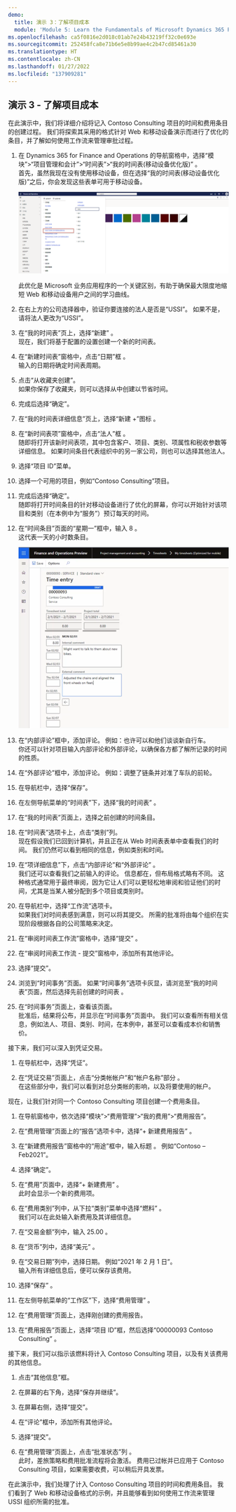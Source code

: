 ```yaml
---
demo:
  title: 演示 3：了解项目成本
  module: 'Module 5: Learn the Fundamentals of Microsoft Dynamics 365 Project Operations'
ms.openlocfilehash: ca5f0816e2d018c01ab7e24b43219ff32c0e693e
ms.sourcegitcommit: 252458fca8e71b6e5e8b99ae4c2b47cd85461a30
ms.translationtype: HT
ms.contentlocale: zh-CN
ms.lasthandoff: 01/27/2022
ms.locfileid: "137909281"
---
```

## <a name="demo-3---explore-project-costs"></a>演示 3 - 了解项目成本

在此演示中，我们将详细介绍将记入 Contoso Consulting 项目的时间和费用条目的创建过程。 我们将探索其采用的格式针对 Web 和移动设备演示而进行了优化的条目，并了解如何使用工作流来管理审批过程。

1. 在 Dynamics 365 for Finance and Operations 的导航窗格中，选择“模块”>“项目管理和会计”>“时间表”>“我的时间表(移动设备优化版)” 。  
    首先，虽然我现在没有使用移动设备，但在选择“我的时间表(移动设备优化版)”之后，你会发现这些表单可用于移动设备。

    ![“项目管理和会计”菜单的屏幕截图，其中突出显示了“我的时间表(移动设备优化版)”。](./media/projops_costs_1_select_my_timesheets.png)  

    此优化是 Microsoft 业务应用程序的一个关键区别，有助于确保最大限度地缩短 Web 和移动设备用户之间的学习曲线。

1. 在右上方的公司选择器中，验证你要连接的法人是否是“USSI”。 如果不是，请将法人更改为“USSI”。

1. 在“我的时间表”页上，选择“新建” 。  
    现在，我们将基于配置的设置创建一个新的时间表。

1. 在“新建时间表”窗格中，点击“日期”框 。  
    输入的日期将确定时间表周期。

1. 点击“从收藏夹创建”。  
    如果你保存了收藏夹，则可以选择从中创建以节省时间。

1. 完成后选择“确定”。

1. 在“我的时间表详细信息”页上，选择“新建 +”图标 。

1. 在“新时间表项”窗格中，点击“法人”框 。  
    随即将打开该新时间表项，其中包含客户、项目、类别、项属性和税收参数等详细信息。 如果时间条目代表组织中的另一家公司，则也可以选择其他法人。

1. 选择“项目 ID”菜单。

1. 选择一个可用的项目，例如“Contoso Consulting”项目。

1. 完成后选择“确定”。  
    随即将打开时间条目的针对移动设备进行了优化的屏幕，你可以开始针对该项目和类别（在本例中为“服务”）预订每天的时间。

1. 在“时间条目”页面的“星期一”框中，输入 8  。  
    这代表一天的小时数条目。

    ![“时间条目”页面的屏幕截图。](./media/projops_costs_2_mon_box.png)

1. 在“内部评论”框中，添加评论。 例如：也许可以和他们谈谈新自行车。  
    你还可以针对项目输入内部评论和外部评论，以确保各方都了解所记录的时间的性质。

1. 在“外部评论”框中，添加评论。 例如：调整了链条并对准了车队的前轮。

1. 在导航栏中，选择“保存”。

1. 在左侧导航菜单的“时间表”下，选择“我的时间表” 。

1. 在“我的时间表”页面上，选择之前创建的时间条目。

1. 在“时间表”选项卡上，点击“类别”列。  
    现在假设我们已回到计算机，并且正在从 Web 时间表表单中查看我们的时间。 我们仍然可以看到相同的信息，例如类别和时间。

1. 在“项详细信息”下，点击“内部评论”和“外部评论”  。  
    我们还可以查看我们之前输入的评论。 信息都在，但布局格式略有不同。 这种格式通常用于最终审阅，因为它让人们可以更轻松地审阅和验证他们的时间，尤其是当某人被分配到多个项目或类别时。

1. 在导航栏中，选择“工作流”选项卡。  
    如果我们对时间表感到满意，则可以将其提交。 所需的批准将由每个组织在实现阶段根据各自的公司策略来决定。

1. 在“审阅时间表工作流”窗格中，选择“提交” 。

1. 在“审阅时间表工作流 - 提交”窗格中，添加所有其他评论。

1. 选择“提交”。 

1. 浏览到“时间事务”页面。 如果“时间事务”选项卡灰显，请浏览至“我的时间表”页面，然后选择先前创建的时间表 。

1. 在“时间事务”页面上，查看该页面。  
    批准后，结果将公布，并显示在“时间事务”页面中。 我们可以查看所有相关信息，例如法人、项目、类别、时间，在本例中，甚至可以查看成本价和销售价。  

接下来，我们可以深入到凭证交易。

1. 在导航栏中，选择“凭证”。

1. 在“凭证交易”页面上，点击“分类帐帐户”和“帐户名称”部分  。  
    在这些部分中，我们可以看到对总分类帐的影响，以及将要使用的帐户。  

现在，让我们针对同一个 Contoso Consulting 项目创建一个费用条目。

1. 在导航窗格中，依次选择“模块”>“费用管理”>“我的费用”>“费用报告”。

1. 在“费用管理”页面上的“报告”选项卡中，选择“+ 新建费用报告”  。

1. 在“新建费用报告”窗格中的“用途”框中，输入标题 。 例如“Contoso – Feb2021”。

1. 选择“确定”。

1. 在“费用”页面中，选择“+ 新建费用” 。  
此时会显示一个新的费用项。

1. 在“费用类别”列中，从下拉“类别”菜单中选择“燃料”  。  
我们可以在此处输入新费用及其详细信息。

1. 在“交易金额”列中，输入 25.00 。

1. 在“货币”列中，选择“美元” 。

1. 在“交易日期”列中，选择日期。 例如“2021 年 2 月 1 日”。  
    输入所有详细信息后，便可以保存该费用。

1. 选择“保存”  。

1. 在左侧导航菜单的“工作区”下，选择“费用管理” 。

1. 在“费用管理”页面上，选择刚创建的费用报告。

1. 在“费用报告”页面上，选择“项目 ID”框，然后选择“00000093 Contoso Consulting”  。  

接下来，我们可以指示该燃料将计入 Contoso Consulting 项目，以及有关该费用的其他信息。

1. 点击“其他信息”框。

1. 在屏幕的右下角，选择“保存并继续”。

1. 在屏幕右侧，选择“提交”。

1. 在“评论”框中，添加所有其他评论。

1. 选择“提交”。 

1. 在“费用管理”页面上，点击“批准状态”列 。  
    此时，差旅策略和费用批准流程将会激活。 费用已过帐并已应用于 Contoso Consulting 项目，如果需要收费，可以稍后开具发票。

在此演示中，我们处理了计入 Contoso Consulting 项目的时间和费用条目。 我们看到了 Web 和移动设备格式的示例，并且能够看到如何使用工作流来管理 USSI 组织所需的批准。
